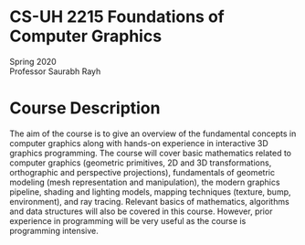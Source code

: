 # CS-UH 2215 Foundations of Computer Graphics


Spring 2020          
Professor Saurabh Rayh    

# Course Description   

The aim of the course is to give an overview of the fundamental concepts in computer
graphics along with hands-on experience in interactive 3D graphics programming. The
course will cover basic mathematics related to computer graphics (geometric primitives,
2D and 3D transformations, orthographic and perspective projections), fundamentals of
geometric modeling (mesh representation and manipulation), the modern graphics
pipeline, shading and lighting models, mapping techniques (texture, bump,
environment), and ray tracing. Relevant basics of mathematics, algorithms and data
structures will also be covered in this course. However, prior experience in
programming will be very useful as the course is programming intensive.